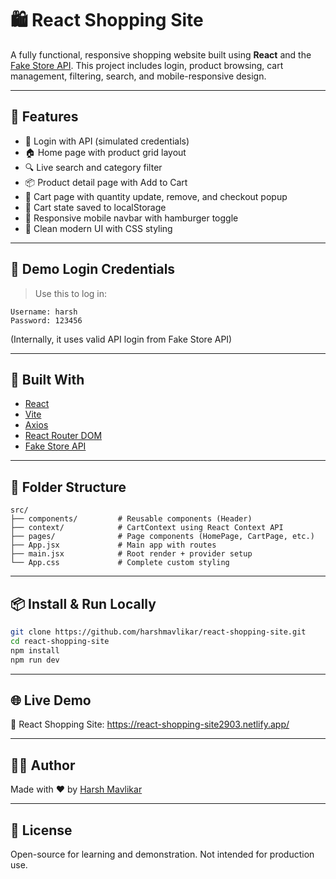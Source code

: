# 🛍️ React Shopping Site

A fully functional, responsive shopping website built using **React** and the [Fake Store API](https://fakestoreapi.com/). This project includes login, product browsing, cart management, filtering, search, and mobile-responsive design.

---

## 🚀 Features

- 🔐 Login with API (simulated credentials)
- 🏠 Home page with product grid layout
- 🔍 Live search and category filter
- 📦 Product detail page with Add to Cart
- 🛒 Cart page with quantity update, remove, and checkout popup
- 💾 Cart state saved to localStorage
- 📱 Responsive mobile navbar with hamburger toggle
- 🌙 Clean modern UI with CSS styling

---

## 🔐 Demo Login Credentials

> Use this to log in:

```
Username: harsh
Password: 123456
```

(Internally, it uses valid API login from Fake Store API)

---

## 🧱 Built With

- [React](https://reactjs.org/)
- [Vite](https://vitejs.dev/)
- [Axios](https://axios-http.com/)
- [React Router DOM](https://reactrouter.com/)
- [Fake Store API](https://fakestoreapi.com/)

---

## 📂 Folder Structure

```
src/
├── components/         # Reusable components (Header)
├── context/            # CartContext using React Context API
├── pages/              # Page components (HomePage, CartPage, etc.)
├── App.jsx             # Main app with routes
├── main.jsx            # Root render + provider setup
└── App.css             # Complete custom styling
```

---

## 📦 Install & Run Locally

```bash
git clone https://github.com/harshmavlikar/react-shopping-site.git
cd react-shopping-site
npm install
npm run dev
```

---

## 🌐 Live Demo

🔗 React Shopping Site: https://react-shopping-site2903.netlify.app/

---

## 🧑‍💼 Author

Made with ❤️ by [Harsh Mavlikar](https://github.com/harshmavlikar)

---

## 📄 License

Open-source for learning and demonstration. Not intended for production use.
